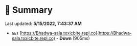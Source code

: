 # 📖 Summary
Last updated: **5/15/2022, 7:43:37 AM**

- `GET` [https://Bhadwa-sala.toxicblte.repl.co](https://Bhadwa-sala.toxicblte.repl.co) - **Down** (905ms)
